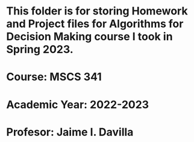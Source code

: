 # This folder is for storing Homework and Project files for Algorithms for Decision Making course I took in Spring 2023. 
# Course: MSCS 341
# Academic Year: 2022-2023
# Profesor: Jaime I. Davilla